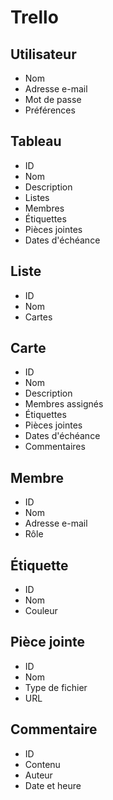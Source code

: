 # Trello

## Utilisateur

- Nom
- Adresse e-mail
- Mot de passe
- Préférences

## Tableau

- ID
- Nom
- Description
- Listes
- Membres
- Étiquettes
- Pièces jointes
- Dates d'échéance

## Liste

- ID
- Nom
- Cartes

## Carte

- ID
- Nom
- Description
- Membres assignés
- Étiquettes
- Pièces jointes
- Dates d'échéance
- Commentaires

## Membre

- ID
- Nom
- Adresse e-mail
- Rôle

## Étiquette

- ID
- Nom
- Couleur

## Pièce jointe

- ID
- Nom
- Type de fichier
- URL

## Commentaire

- ID
- Contenu
- Auteur
- Date et heure
